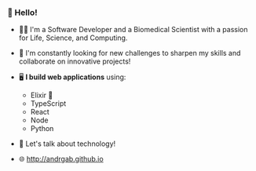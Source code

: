 ### 👋 Hello! 

- 👨‍🔬 I'm a Software Developer and a Biomedical Scientist with a passion for Life, Science, and Computing.
  
- 🌱 I'm constantly looking for new challenges to sharpen my skills and collaborate on innovative projects!
  
- 🖥️ **I build web applications** using:
  - Elixir 💜
  - TypeScript
  - React
  - Node
  - Python

- 💬 Let's talk about technology!
  
- 🌐 http://andrgab.github.io


<!--
**AndrGab/AndrGab** is a ✨ _special_ ✨ repository because its `README.md` (this file) appears on your GitHub profile.

Here are some ideas to get you started:

- 🔭 I’m currently working on ...
- 🌱 I’m currently learning ...
- 👯 I’m looking to collaborate on ...
- 🤔 I’m looking for help with ...
- 💬 Ask me about ...
- 📫 How to reach me: ...
- 😄 Pronouns: ...
- ⚡ Fun fact: ...
-->
